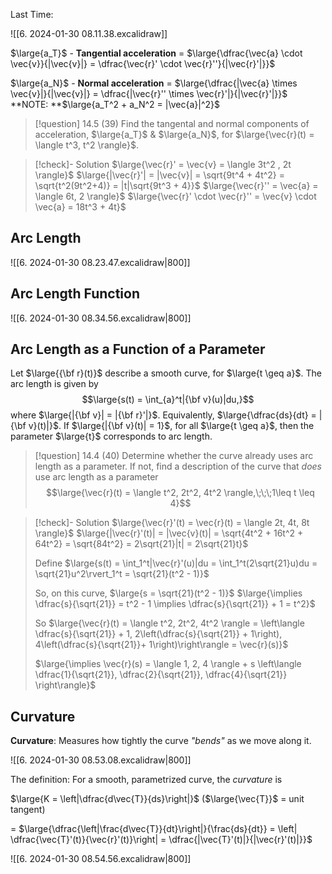 Last Time:

![[6. 2024-01-30 08.11.38.excalidraw]]




$\large{a_T}$ - **Tangential acceleration** = $\large{\dfrac{\vec{a} \cdot \vec{v}}{|\vec{v}|} = \dfrac{\vec{r}' \cdot \vec{r}''}{|\vec{r}'|}}$

$\large{a_N}$ - **Normal acceleration** = $\large{\dfrac{|\vec{a} \times \vec{v}|}{|\vec{v}|} = \dfrac{|\vec{r}'' \times \vec{r}'|}{|\vec{r}'|}}$
**NOTE: **$\large{a_T^2 + a_N^2 = |\vec{a}|^2}$

>[!question] 14.5 (39)
Find the tangental and normal components of acceleration, $\large{a_T}$ &  $\large{a_N}$, for $\large{\vec{r}(t) = \langle t^3, t^2 \rangle}$.

>[!check]- Solution
>$\large{\vec{r}' = \vec{v} = \langle 3t^2 , 2t \rangle}$
>$\large{|\vec{r}'| = |\vec{v}| = \sqrt{9t^4 + 4t^2} = \sqrt{t^2(9t^2+4)} = |t|\sqrt{9t^3 + 4}}$
>$\large{\vec{r}'' = \vec{a} = \langle 6t, 2 \rangle}$
>$\large{\vec{r}' \cdot \vec{r}'' = \vec{v} \cdot \vec{a} = 18t^3 + 4t}$



## Arc Length

![[6. 2024-01-30 08.23.47.excalidraw|800]]

## Arc Length Function

![[6. 2024-01-30 08.34.56.excalidraw|800]]


## Arc Length as a Function of a Parameter
Let $\large{{\bf r}(t)}$ describe a smooth curve, for $\large{t \geq a}$. The arc length is given by
$$\large{s(t) = \int_{a}^t|{\bf v}(u)|du,}$$
where $\large{|{\bf v}| = |{\bf r}'|}$. Equivalently, $\large{\dfrac{ds}{dt} = | {\bf v}(t)|}$. If $\large{|{\bf v}(t)| = 1}$, for all $\large{t \geq a}$, then the parameter $\large{t}$ corresponds to arc length.

>[!question] 14.4 (40)
>Determine whether the curve already uses arc length as a parameter. If not, find a description of the curve that *does* use arc length as a parameter
>$$\large{\vec{r}(t) = \langle t^2, 2t^2, 4t^2 \rangle,\;\;\;1\leq t \leq 4}$$

>[!check]- Solution
>$\large{\vec{r}'(t) = \vec{r}(t) = \langle 2t, 4t, 8t \rangle}$
>$\large{|\vec{r}'(t)| = |\vec{v}(t)| = \sqrt{4t^2 + 16t^2 + 64t^2} = \sqrt{84t^2} = 2\sqrt{21}|t| = 2\sqrt{21}t}$
>
>Define $\large{s(t) = \int_1^t|\vec{r}'(u)|du = \int_1^t(2\sqrt{21}u)du = \sqrt{21}u^2\rvert_1^t = \sqrt{21}(t^2 - 1)}$
> 
> So, on this curve, $\large{s = \sqrt{21}(t^2 - 1)}$
> $\large{\implies \dfrac{s}{\sqrt{21}} = t^2 - 1 \implies \dfrac{s}{\sqrt{21}} + 1 = t^2}$
> 
> So $\large{\vec{r}(t) = \langle t^2, 2t^2, 4t^2 \rangle = \left\langle \dfrac{s}{\sqrt{21}} + 1, 2\left(\dfrac{s}{\sqrt{21}} + 1\right), 4\left(\dfrac{s}{\sqrt{21}}+ 1\right)\right\rangle = \vec{r}(s)}$
> 
> $\large{\implies \vec{r}(s) = \langle 1, 2, 4 \rangle + s \left\langle \dfrac{1}{\sqrt{21}}, \dfrac{2}{\sqrt{21}}, \dfrac{4}{\sqrt{21}} \right\rangle}$

## Curvature

**Curvature**: Measures how tightly the curve *"bends"* as we move along it.

![[6. 2024-01-30 08.53.08.excalidraw|800]]

The definition:
For a smooth, parametrized curve, the *curvature* is

$\large{K = \left|\dfrac{d\vec{T}}{ds}\right|}$ ($\large{\vec{T}}$ = unit tangent)

= $\large{\dfrac{\left|\frac{d\vec{T}}{dt}\right|}{\frac{ds}{dt}} = \left| \dfrac{\vec{T}'(t)}{\vec{r}'(t)}\right| = \dfrac{|\vec{T}'(t)|}{|\vec{r}'(t)|}}$

![[6. 2024-01-30 08.54.56.excalidraw|800]]
